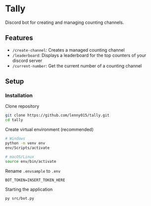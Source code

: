 
# Tally

Discord bot for creating and managing counting channels.



## Features

- `/create-channel`: Creates a managed counting channel
- `/leaderboard`:  Displays a leaderboard for the top counters of your discord server
- `/current-number`:  Get the current number of a counting channel

## Setup

### Installation

Clone repository
```bash
git clone https://github.com/lenny015/tally.git
cd tally

```

Create virtual environment (recommended)

```bash
# Windows
python -m venv env
env/Scripts/activate
```

```bash
# macOS/Linux
source env/bin/activate
```

Rename `.envsample` to `.env`
```
BOT_TOKEN=INSERT_TOKEN_HERE
```

Starting the application
```
py src/bot.py
```



